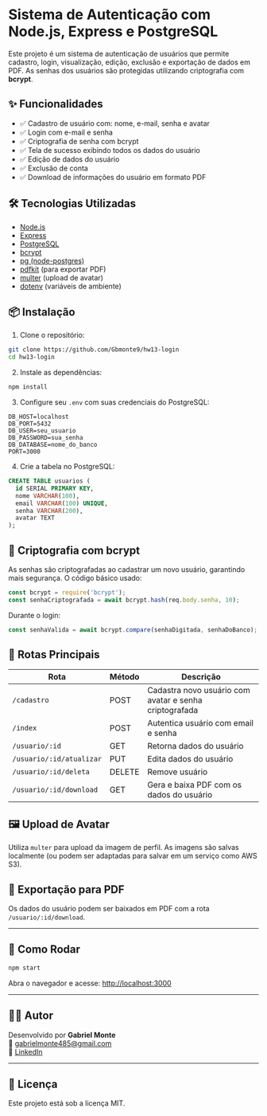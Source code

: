 # Sistema de Autenticação com Node.js, Express e PostgreSQL

Este projeto é um sistema de autenticação de usuários que permite cadastro, login, visualização, edição, exclusão e exportação de dados em PDF. As senhas dos usuários são protegidas utilizando criptografia com **bcrypt**.

## ✨ Funcionalidades

- ✅ Cadastro de usuário com: nome, e-mail, senha e avatar
- ✅ Login com e-mail e senha
- ✅ Criptografia de senha com bcrypt
- ✅ Tela de sucesso exibindo todos os dados do usuário
- ✅ Edição de dados do usuário
- ✅ Exclusão de conta
- ✅ Download de informações do usuário em formato PDF

## 🛠️ Tecnologias Utilizadas

- [Node.js](https://nodejs.org/)
- [Express](https://expressjs.com/)
- [PostgreSQL](https://www.postgresql.org/)
- [bcrypt](https://www.npmjs.com/package/bcrypt)
- [pg (node-postgres)](https://node-postgres.com/)
- [pdfkit](https://www.npmjs.com/package/pdfkit) (para exportar PDF)
- [multer](https://www.npmjs.com/package/multer) (upload de avatar)
- [dotenv](https://www.npmjs.com/package/dotenv) (variáveis de ambiente)

## 📦 Instalação

1. Clone o repositório:

```bash
git clone https://github.com/Gbmonte9/hw13-login
cd hw13-login
```

2. Instale as dependências:

```bash
npm install
```

3. Configure seu `.env` com suas credenciais do PostgreSQL:

```
DB_HOST=localhost
DB_PORT=5432
DB_USER=seu_usuario
DB_PASSWORD=sua_senha
DB_DATABASE=nome_do_banco
PORT=3000
```

4. Crie a tabela no PostgreSQL:

```sql
CREATE TABLE usuarios (
  id SERIAL PRIMARY KEY,
  nome VARCHAR(100),
  email VARCHAR(100) UNIQUE,
  senha VARCHAR(200),
  avatar TEXT
);
```

## 🔐 Criptografia com bcrypt

As senhas são criptografadas ao cadastrar um novo usuário, garantindo mais segurança. O código básico usado:

```js
const bcrypt = require('bcrypt');
const senhaCriptografada = await bcrypt.hash(req.body.senha, 10);
```

Durante o login:

```js
const senhaValida = await bcrypt.compare(senhaDigitada, senhaDoBanco);
```

## 🧪 Rotas Principais

| Rota                        | Método | Descrição                                                   |
|-----------------------------|--------|-------------------------------------------------------------|
| `/cadastro`                 | POST   | Cadastra novo usuário com avatar e senha criptografada      |
| `/index`                    | POST   | Autentica usuário com email e senha                         |
| `/usuario/:id`              | GET    | Retorna dados do usuário                                    |
| `/usuario/:id/atualizar`    | PUT    | Edita dados do usuário                                      |
| `/usuario/:id/deleta`       | DELETE | Remove usuário                                              |
| `/usuario/:id/download`     | GET    | Gera e baixa PDF com os dados do usuário                    |

## 🖼️ Upload de Avatar

Utiliza `multer` para upload da imagem de perfil. As imagens são salvas localmente (ou podem ser adaptadas para salvar em um serviço como AWS S3).

## 📄 Exportação para PDF

Os dados do usuário podem ser baixados em PDF com a rota `/usuario/:id/download`.

---

## 🚀 Como Rodar

```bash
npm start
```

Abra o navegador e acesse: [http://localhost:3000](http://localhost:3000)

---

## 👨‍💻 Autor

Desenvolvido por **Gabriel Monte**  
📧 gabrielmonte485@gmail.com  
🔗 [LinkedIn](https://www.linkedin.com/in/gabriel-rodrigues-mt)

---

## 📝 Licença

Este projeto está sob a licença MIT.
